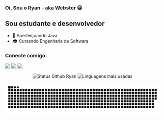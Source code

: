 ### Oi, Sou o Ryan - aka Webster 😀

## Sou estudante e desenvolvedor

- 🌱 Aperfeiçoando Java
- 🎓 Cursando Engenharia de Software

### Conecte comigo:

<div>
  
  <a href="https://www.linkedin.com/in/ryanwebstert/" target="_blank"><img src="https://img.shields.io/badge/-LinkedIn-%230077B5?style=for-the-badge&logo=linkedin&logoColor=white" target="_blank"></a> 
  <a href="mailto:webstertrajano2003@gmail.com" target="_blank"><img src="https://img.shields.io/badge/Gmail-D14836?style=for-the-badge&logo=gmail&logoColor=white" target="_blank"></a> 
  <a href="https://www.instagram.com/lumecode/" target="_blank"><img src="https://img.shields.io/badge/Instagram-E4405F?style=for-the-badge&logo=instagram&logoColor=white" target="_blank"></a> 
</div>

<div align="center">
<img width="450em" alt="Status Github Ryan" src="https://github-readme-stats.vercel.app/api?username=ryanwebstert&show_icons=true&theme=dracula" />
<img width="380em" alt="Linguagens mais usadas" src="https://github-readme-stats.vercel.app/api/top-langs/?username=ryanwebstert&layout=compact&theme=dracula"/>
</div>

![snake gif](https://github.com/ryanwebstert/ryanwebstert/blob/output/github-contribution-grid-snake.svg)
